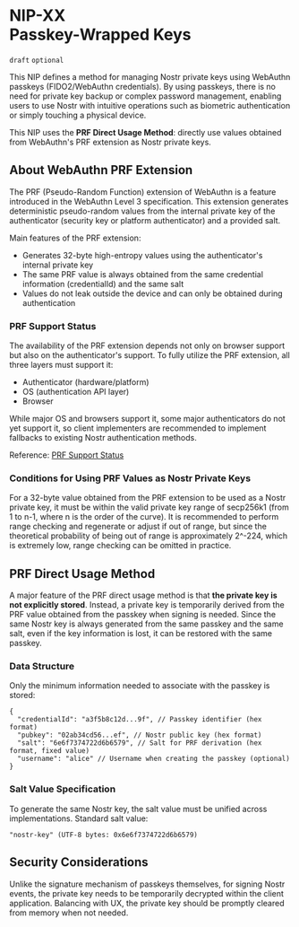 NIP-XX  
Passkey-Wrapped Keys
==========================

`draft` `optional`

This NIP defines a method for managing Nostr private keys using WebAuthn passkeys (FIDO2/WebAuthn credentials). By using passkeys, there is no need for private key backup or complex password management, enabling users to use Nostr with intuitive operations such as biometric authentication or simply touching a physical device.

This NIP uses the **PRF Direct Usage Method**: directly use values obtained from WebAuthn's PRF extension as Nostr private keys.

## About WebAuthn PRF Extension

The PRF (Pseudo-Random Function) extension of WebAuthn is a feature introduced in the WebAuthn Level 3 specification. This extension generates deterministic pseudo-random values from the internal private key of the authenticator (security key or platform authenticator) and a provided salt.

Main features of the PRF extension:
- Generates 32-byte high-entropy values using the authenticator's internal private key
- The same PRF value is always obtained from the same credential information (credentialId) and the same salt
- Values do not leak outside the device and can only be obtained during authentication

### PRF Support Status

The availability of the PRF extension depends not only on browser support but also on the authenticator's support. To fully utilize the PRF extension, all three layers must support it:

- Authenticator (hardware/platform)
- OS (authentication API layer)
- Browser

While major OS and browsers support it, some major authenticators do not yet support it, so client implementers are recommended to implement fallbacks to existing Nostr authentication methods.

Reference: [PRF Support Status](https://github.com/ocknamo/nosskey-sdk/blob/main/docs/en/prf-support-tables.en.md)

### Conditions for Using PRF Values as Nostr Private Keys

For a 32-byte value obtained from the PRF extension to be used as a Nostr private key, it must be within the valid private key range of secp256k1 (from 1 to n-1, where n is the order of the curve).
It is recommended to perform range checking and regenerate or adjust if out of range, but since the theoretical probability of being out of range is approximately 2^-224, which is extremely low, range checking can be omitted in practice.

## PRF Direct Usage Method

A major feature of the PRF direct usage method is that **the private key is not explicitly stored**. Instead, a private key is temporarily derived from the PRF value obtained from the passkey when signing is needed. Since the same Nostr key is always generated from the same passkey and the same salt, even if the key information is lost, it can be restored with the same passkey.

### Data Structure

Only the minimum information needed to associate with the passkey is stored:

```jsonc
{
  "credentialId": "a3f5b8c12d...9f", // Passkey identifier (hex format)
  "pubkey": "02ab34cd56...ef", // Nostr public key (hex format)
  "salt": "6e6f7374722d6b6579", // Salt for PRF derivation (hex format, fixed value)
  "username": "alice" // Username when creating the passkey (optional)
}
```

### Salt Value Specification

To generate the same Nostr key, the salt value must be unified across implementations. Standard salt value:

```
"nostr-key" (UTF-8 bytes: 0x6e6f7374722d6b6579)
```

## Security Considerations

Unlike the signature mechanism of passkeys themselves, for signing Nostr events, the private key needs to be temporarily decrypted within the client application. Balancing with UX, the private key should be promptly cleared from memory when not needed.
